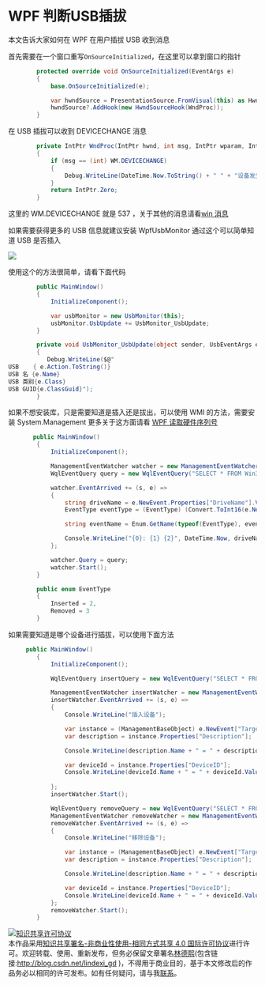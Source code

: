 
# WPF 判断USB插拔

本文告诉大家如何在 WPF 在用户插拔 USB 收到消息

<!--more-->


<!-- csdn -->

首先需要在一个窗口重写`OnSourceInitialized`，在这里可以拿到窗口的指针

```csharp
        protected override void OnSourceInitialized(EventArgs e)
        {
            base.OnSourceInitialized(e);

            var hwndSource = PresentationSource.FromVisual(this) as HwndSource;
            hwndSource?.AddHook(new HwndSourceHook(WndProc));
        }
```

在 USB 插拔可以收到 DEVICECHANGE 消息

```csharp
        private IntPtr WndProc(IntPtr hwnd, int msg, IntPtr wparam, IntPtr lparam, ref bool handled)
        {
            if (msg == (int) WM.DEVICECHANGE)
            {
                Debug.WriteLine(DateTime.Now.ToString() + " " + "设备发生插拔\r\n");
            }
            return IntPtr.Zero;
        }
```

这里的 WM.DEVICECHANGE 就是 537 ，关于其他的消息请看[win 消息](https://lindexi.gitee.io/post/win-%E6%B6%88%E6%81%AF.html )

如果需要获得更多的 USB 信息就建议安装 WpfUsbMonitor 通过这个可以简单知道 USB 是否插入

<!-- ![](image/WPF 判断USB插拔/WPF 判断USB插拔0.png) -->

![](http://7xqpl8.com1.z0.glb.clouddn.com/lindexi%2F201885141035318)

使用这个的方法很简单，请看下面代码

```csharp
        public MainWindow()
        {
            InitializeComponent();

            var usbMonitor = new UsbMonitor(this);
            usbMonitor.UsbUpdate += UsbMonitor_UsbUpdate;
        }

        private void UsbMonitor_UsbUpdate(object sender, UsbEventArgs e)
        {
           Debug.WriteLine($@"
USB    { e.Action.ToString()}
USB 名 {e.Name}
USB 类别{e.Class}
USB GUID{e.ClassGuid}");
        }
```

如果不想安装库，只是需要知道是插入还是拔出，可以使用 WMI 的方法，需要安装 System.Management 更多关于这方面请看 [WPF 读取硬件序列号](https://lindexi.oschina.io/lindexi/post/WPF-%E8%AF%BB%E5%8F%96%E7%A1%AC%E4%BB%B6%E5%BA%8F%E5%88%97%E5%8F%B7.html )

```csharp
       public MainWindow()
        {
            InitializeComponent();

            ManagementEventWatcher watcher = new ManagementEventWatcher();
            WqlEventQuery query = new WqlEventQuery("SELECT * FROM Win32_VolumeChangeEvent WHERE EventType = 2 or EventType = 3");

            watcher.EventArrived += (s, e) =>
            {
                string driveName = e.NewEvent.Properties["DriveName"].Value.ToString();
                EventType eventType = (EventType) (Convert.ToInt16(e.NewEvent.Properties["EventType"].Value));

                string eventName = Enum.GetName(typeof(EventType), eventType);

                Console.WriteLine("{0}: {1} {2}", DateTime.Now, driveName, eventName);
            };

            watcher.Query = query;
            watcher.Start();
        }

        public enum EventType
        {
            Inserted = 2,
            Removed = 3
        }

```

如果需要知道是哪个设备进行插拔，可以使用下面方法

```csharp
     public MainWindow()
        {
            InitializeComponent();

            WqlEventQuery insertQuery = new WqlEventQuery("SELECT * FROM __InstanceCreationEvent WITHIN 2 WHERE TargetInstance ISA 'Win32_USBHub'");

            ManagementEventWatcher insertWatcher = new ManagementEventWatcher(insertQuery);
            insertWatcher.EventArrived += (s, e) =>
            {
                Console.WriteLine("插入设备");

                var instance = (ManagementBaseObject) e.NewEvent["TargetInstance"];
                var description = instance.Properties["Description"];

                Console.WriteLine(description.Name + " = " + description.Value);

                var deviceId = instance.Properties["DeviceID"];
                Console.WriteLine(deviceId.Name + " = " + deviceId.Value);
            
            };
            insertWatcher.Start();

            WqlEventQuery removeQuery = new WqlEventQuery("SELECT * FROM __InstanceDeletionEvent WITHIN 2 WHERE TargetInstance ISA 'Win32_USBHub'");
            ManagementEventWatcher removeWatcher = new ManagementEventWatcher(removeQuery);
            removeWatcher.EventArrived += (s, e) =>
            {
                Console.WriteLine("移除设备");

                var instance = (ManagementBaseObject) e.NewEvent["TargetInstance"];
                var description = instance.Properties["Description"];

                Console.WriteLine(description.Name + " = " + description.Value);

                var deviceId = instance.Properties["DeviceID"];
                Console.WriteLine(deviceId.Name + " = " + deviceId.Value);
            };
            removeWatcher.Start();
        }
```





<a rel="license" href="http://creativecommons.org/licenses/by-nc-sa/4.0/"><img alt="知识共享许可协议" style="border-width:0" src="https://licensebuttons.net/l/by-nc-sa/4.0/88x31.png" /></a><br />本作品采用<a rel="license" href="http://creativecommons.org/licenses/by-nc-sa/4.0/">知识共享署名-非商业性使用-相同方式共享 4.0 国际许可协议</a>进行许可。欢迎转载、使用、重新发布，但务必保留文章署名[林德熙](http://blog.csdn.net/lindexi_gd)(包含链接:http://blog.csdn.net/lindexi_gd )，不得用于商业目的，基于本文修改后的作品务必以相同的许可发布。如有任何疑问，请与我[联系](mailto:lindexi_gd@163.com)。